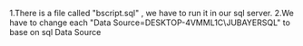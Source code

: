 1.There is a file called "bscript.sql" , we have to run it in our sql server.
2.We have to change each "Data Source=DESKTOP-4VMML1C\JUBAYERSQL" to base on sql Data Source
